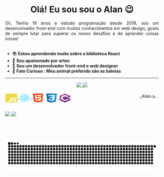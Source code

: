 # <div align="center"> Olá! Eu sou sou o Alan 😉 </div>
<div align="justify">
Oii, Tenho 19 anos e estudo programação desde 2019, sou um desenvolvedor front-end com muitos conhecimentos em web design, gosto de sempre lutar para superar os novos desafios e de aprender coisas novas!

</div>
 <br>

- 📚 **Estou aprendendo muito sobre a biblioteca React**
- 🎨 **Sou apaixonado por artes**
- 🐋 **Sou um desenvolvedor front-end e web designer**
- 🤔 **Fato Curioso : Meu animal preferido são as baleias**
<hr>

<div align="center">
  <a href="https://github.com/Alan-Santos07">
  <img height="180em" src="https://github-readme-stats.vercel.app/api?username=Alan-Santos07&show_icons=true&theme=dracula&include_all_commits=true&count_private=true"/>
  <img height="180em" src="https://github-readme-stats.vercel.app/api/top-langs/?username=Alan-Santos07&layout=compact&langs_count=7&theme=dracula"/>
</div>
<div style="display: inline_block"><br>
  <img align="center" alt="Alan-Js" height="30" width="40" src="https://raw.githubusercontent.com/devicons/devicon/master/icons/javascript/javascript-plain.svg">
  <img align="center" alt="Alan-React" height="30" width="40" src="https://raw.githubusercontent.com/devicons/devicon/master/icons/react/react-original.svg">
  <img align="center" alt="Alan-HTML" height="30" width="40" src="https://raw.githubusercontent.com/devicons/devicon/master/icons/html5/html5-original.svg">
  <img align="center" alt="Alan-CSS" height="30" width="40" src="https://raw.githubusercontent.com/devicons/devicon/master/icons/css3/css3-original.svg">
  <img align="center" alt="Alan-Csharp" height="30" width="40" src="https://raw.githubusercontent.com/devicons/devicon/master/icons/csharp/csharp-original.svg">
  <img align="right" alt="Alan-pic" height="150" style="border-radius:50px;" src="https://cdn.discordapp.com/attachments/743929438382587904/900786116813283388/147981402_283514646478884_8347178800882205234_n.jpg?width=676&height=676">
</div>
  
  ##
 
<div> 
  <a href = "mailto:alancostasantos07@gmail.com"><img src="https://img.shields.io/badge/-Gmail-%23333?style=for-the-badge&logo=gmail&logoColor=white" target="_blank"></a>
  <a href="https://www.linkedin.com/in/alan-da-costa-santos-91a13120a/" target="_blank"><img src="https://img.shields.io/badge/-LinkedIn-%230077B5?style=for-the-badge&logo=linkedin&logoColor=white" target="_blank"></a> 
 
  ![Snake animation](https://github.com/Alan-Santos07/Alan-Santos07/blob/output/github-contribution-grid-snake.svg)
 
</div>
